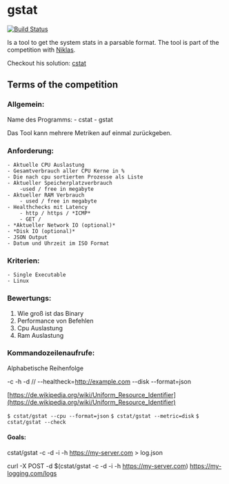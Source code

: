 # gstat

[![Build Status](https://cloud.drone.io/api/badges/hamburghammer/gstat/status.svg?ref=refs/heads/master)](https://cloud.drone.io/hamburghammer/gstat)

Is a tool to get the system stats in a parsable format.
The tool is part of the competition with [Niklas](https://github.com/nhh).

Checkout his solution: [cstat](https://github.com/nhh/cstat)

## Terms of the competition

### Allgemein:

Name des Programms: 
    - cstat 
    - gstat

Das Tool kann mehrere Metriken auf einmal zurückgeben.

### Anforderung:

    - Aktuelle CPU Auslastung
    - Gesamtverbrauch aller CPU Kerne in %
    - Die nach cpu sortierten Prozesse als Liste
    - Aktueller Speicherplatzverbrauch
        -used / free in megabyte
    - Aktueller RAM Verbrauch
        - used / free in megabyte
    - Healthchecks mit Latency
        - http / https / *ICMP*
        - GET /
    - *Aktueller Network IO (optional)*
    - *Disk IO (optional)*
    - JSON Output
    - Datum und Uhrzeit im ISO Format

### Kriterien:

    - Single Executable
    - Linux

### Bewertungs:

1. Wie groß ist das Binary
2. Performance von Befehlen
3. Cpu Auslastung
4. Ram Auslastung

### Kommandozeilenaufrufe:

Alphabetische Reihenfolge

-c -h -d // --healtheck=http://example.com --disk --format=json

[https://de.wikipedia.org/wiki/Uniform_Resource_Identifier](https://de.wikipedia.org/wiki/Uniform_Resource_Identifier)

`$ cstat/gstat --cpu --format=json`
`$ cstat/gstat --metric=disk`
`$ cstat/gstat --check`

#### Goals:

cstat/gstat -c -d -i -h https://my-server.com > log.json

curl -X POST -d $(cstat/gstat -c -d -i -h https://my-server.com) https://my-logging.com/logs

